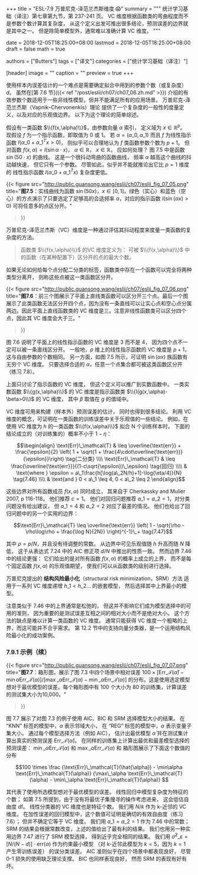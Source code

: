 +++
title = "ESL-7.9 万普尼克-泽范兰杰斯维度 😱"
summary = """
统计学习基础（译注）第七章第九节，第 237-241 页。
VC 维度根据函数类的弯曲程度而不是参数个数计算其复杂度，
从这个定义出发可推出很多结论，预测误差的边界就是其中之一。
但是除简单模型外，通常难以准确计算 VC 维度。
"""

date = 2018-12-05T18:25:00+08:00
lastmod = 2018-12-05T18:25:00+08:00
draft = false
math = true

authors = ["Butters"]
tags = ["译文"]
categories = ["统计学习基础（译注）"]

[header]
image = ""
caption = ""
preview = true
+++

使用样本内误差估计的一个难点是需要确定拟合中用到的参数个数（或复杂度）$d$。
虽然在[第 7.6 节]({{< ref "/post/eslii/ch07/ch07_06.zh.md" >}})
介绍的有效参数个数适用于一些非线性模型，但并不能满足所有的应用场景。
万普尼克-泽范兰杰斯（Vapnik–Chervonenkis）理论
提供了一个复杂度的一般性的度量定义，以及对应的乐观值边界。
以下为这个理论的简单综述。

假设有一类函数 $\\{f(x,\alpha)\\}$，由参数向量 $\alpha$ 索引，
定义域为 $x\in \mathbb{R}^p$。
现假设 $f$ 为一个指示函数，即取值为 0 或 1。
若 $\alpha = (\alpha\_0, \alpha\_1)$ 而且 $f$ 为线性指示函数
$I(\alpha\_0+\alpha\_1^T x > 0)$，
则似乎可以合理地认为 $f$ 类函数参数个数为 $p+1$。
但对函数 $f(x,\alpha)=I(\sin\alpha \cdot x)$，
$\alpha \in \mathbb{R}$，
$x \in \mathbb{R}$，
应如何处理？
图 7.5 中是函数 $\sin(50 \cdot x)$ 的曲线。
这是一个很抖动弯曲的函数曲线，
频率 $\alpha$ 越高这个曲线的抖动越快速，
但它只有一个参数。
尽管如此，似乎并不能就推论出它比 $p=1$ 维度的
线性指示函数 $I(\alpha\_0+\alpha\_1^T x)$
复杂度更低。

{{< figure
  src="http://public.guansong.wang/eslii/ch07/eslii_fig_07_05.png"
  title="**图7.5**：实线曲线为函数 $\sin(50x)$，$x\in [0,1]$。绿色（实心）和蓝色（空心）的方点演示了只要选定了足够高的合适频率 $\alpha$，对应的指示函数 $I(\sin(\alpha x)>0)$ 可将任意多的点区分开。"
>}}

万普尼克-泽范兰杰斯（VC）维度是一种通过评估其抖动程度来度量一类函数的复杂度的方法。

> 函数类 $\\{f(x,\alpha)\\}$ 的VC 维度定义为：
> 可被 $\\{f(x,\alpha)\\}$ 中的函数（在某种配置下）区分开的点的最大个数。

如果无论如何给每个点分配二分类的标签，函数类中存在一个函数可以完全将两种类型分离开，
则称这些点被这一类函数区分开。

{{< figure
  src="http://public.guansong.wang/eslii/ch07/eslii_fig_07_06.png"
  title="**图7.6**：前三个图展示了平面上直线类函数可以区分开三个点。最后一个图展示了此类函数无法区分开四个点，因为没有一条直线可以让实心点和空心点分属两边。因此平面上直线函数类的 VC 维度是三。注意非线性函数类可以区分四个点，因此其 VC 维度会大于三。"
>}}

图 7.6 说明了平面上的线性指示函数的 VC 维度是 3 而不是 4，
因为四个点不一定可以被一条直线区分开。
一般地，$p$ 维上的线性指示函数的 VC 维度是 $p+1$，
这与自由参数的个数相同。
另一方面，如图 7.5 所示，可证明 $\sin(\alpha x)$ 族函数有无穷个 VC 维度。
只要选择合适的 $\alpha$，任意一个点集合都可被这类函数区分开（练习 7.8）。

上面只讨论了指示函数的 VC 维度，
但这个定义可以推广到实数函数中。
一类实数函数 $\\{g(x,\alpha)\\}$ 的 VC 维度是指示函数类
$\\{I(g(x,\alpha)-\beta>0\\}$ 的 VC 维度，
其中 $\beta$ 取值在 $g$ 的值域中。

VC 维度可用来构建（样本外）预测误差的估计，
同时也得到很多结论。
利用 VC 维度的概念，可证明在一类函数的训练误差中关于乐观值的一些结论。
例如，在使用 VC 维度为 $h$ 的一类函数 $\\{f(x,\alpha)\\}$
拟合 N 个训练样本时，
下面的结论成立的（对训练集的）概率不小于 $1-\eta$：

$$\begin{align}
\text{Err}\_\mathcal{T} & \leq \overline{\text{err}} +
  \frac{\epsilon}{2} \left( 1 +
  \sqrt{1 + \frac{4\cdot\overline{\text{err}}}{\epsilon}}\right)
  \tag{二分类} \\\\ \text{Err}\_\mathcal{T} & \leq
  \frac{\overline{\text{err}}}{(1-c\sqrt{\epsilon})\_\epsilon}
  \tag{回归} \\\\ & \text{where }
  \epsilon = a\_1\frac{h[\log(a\_2N/h)+1]-\log(\eta/4)}{N}
  \tag{7.46} \\\\ & \text{and }
  0 < a\_1 \leq 4, 0 < a\_2 \leq 2
\end{align}$$

这些边界对所有函数成员 $f(x,\alpha)$ 同时成立，
其来自于 Cherkassky and Mulier 2007, p 116-118。
他们推荐 $c=1$。
他们对回归问题推荐 $a\_1=a\_2=1$，对分类问题没有给出建议，
但 $a\_1=4$ 和 $a\_2=2$ 对应了最差的情况。
他们也给出了回归问题中的另一个实用的边界：

$$\text{Err}\_\mathcal{T} \leq \overline{\text{err}} \left(
1 - \sqrt{\rho - \rho\log\rho + \frac{\log N}{2N}}
\right)^{-1}\_+ \tag{7.47}$$

其中 $\rho = p / N$，并且没有待调整的常数。
从边界中可见乐观值随 $h$ 升高而随 $N$ 降低，
这于从表达式 7.24 中的 AIC 修正项 $d/N$ 中推出的性质一致。
然而边界 7.46 中的结论更强：
它们给出的是对所有函数 $f(x,\alpha)$ 的概率上成立的上界，
而不是每个固定函数 $f(x,\alpha)$ 的乐观值期望，
使我们可以从函数类的级别进行选择。

万普尼克提出的
**结构风险最小化**（structural risk minimization，SRM）方法
适用于一系列 VC 维度递增 $h\_1<h\_2 \dots$ 的嵌套模型，
然后选择其中上界最小的模型。

注意类似于 7.46 中的上界通常是松弛的，
但这并不影响它们成为模型选择中的可用的准则，
因为重要的是测试误差互相之间的相对大小而不是绝对大小。
这个方法的缺点是难以计算一类函数的 VC 维度。
通常只能获得 VC 维度一个粗略的上界，而这可能并不合乎需求。
第 12.2 节中的支持向量分类器，是一个运用结构风险最小化的成功案例。

### 7.9.1 示例（续）

{{< figure
  src="http://public.guansong.wang/eslii/ch07/eslii_fig_07_07.png"
  title="**图7.7**：箱形图，展示了图 7.3 中四个场景中相对误差 $100 \times [\text{Err}\_\mathcal{T}(\hat{\alpha}) - \min\alpha \text{Err}\_\mathcal{T}(\alpha)] / [\max\_\alpha \text{Err}\_\mathcal{T}(\alpha) - \min\_\alpha \text{Err}\_\mathcal{T}(\alpha)]$ 的分布。这是使用选定模型想对于最优模型的误差。每个箱形图中有 100 个大小为 80 的训练集，计算误差的测试集大小为10,000。"
>}}

图 7.7 展示了对图 7.3 的例子使用 AIC、BIC 和 SRM 选择模型大小的结果。
在 “KNN” 标签的模型中，$\alpha$ 表示邻域大小，
在 “REG” 标签的模型中，$\alpha$ 表示变量子集大小。
通过每个模型选择方法（例如 AIC），
估计出最优模型 $\hat{\alpha}$
并在测试集计算出真实的预测误差 $\text{Err}\_\mathcal{T}(\hat{\alpha})$。
在同样的训练集上计算出最优和最差模型选择的预测误差：
$\min\_\alpha \text{Err}\_\mathcal{T}(\alpha)$ 和
$\max\_\alpha \text{Err}\_\mathcal{T}(\alpha)$ 和
箱形图展示了下面这个数值的分布

$$100 \times \frac
{\text{Err}\_\mathcal{T}(\hat{\alpha}) -
\min\alpha \text{Err}\_\mathcal{T}(\alpha)}
{\max\_\alpha \text{Err}\_\mathcal{T}(\alpha) -
\min\_\alpha \text{Err}\_\mathcal{T}(\alpha)} $$

其代表了使用所选模型想对于最优模型的误差。
线性回归中模型复杂度为特征的个数；
如第 7.5 所提到，由于没有将最优子集搜寻的操作考虑进来，
这会低估自由度 $\text{df}$。
线性分类器的 VC 维度也是特征个数。
我们用 $N/k$ 作为 k-近邻的 VC 维度。
在加性误差的回归模型中，这个数值可证明是确切的有效自由度（练习 7.6）；
但并不确定它等于 VC 维度。
我们用 $a\_1=a\_2=1$ 作为 7.46 中的常数；
SRM 的结果会根据常数改变，上述的值给出了最有利的结果。
我们也用另一种实用边界 7.47 进行了 SRM 模型选择，
得到近乎完全相同的结果。
我们用 $\hat{\sigma}^2\_\varepsilon = [N/(N-d)]\cdot\text{err}(\alpha)$
作为约束最小模型
（对 k-近邻此模型为 $k=5$，因为 $k=1$ 产生零训练误差）
的误分类误差。
AIC 准则似乎在四个场景中都表现良好，
尽管 0-1 损失的使用缺乏理论支撑。
BIC 也同样表现良好，
然而 SRM 的表现有好有坏。